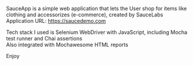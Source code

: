 SauceApp is a simple web application that lets the User shop for items like clothing and accessorizes (e-commerce), created by SauceLabs\
Application URL: https://saucedemo.com

Tech stack I used is Selenium WebDriver with JavaScript, including Mocha test runner and Chai assertions\
Also integrated with Mochawesome HTML reports

Enjoy

